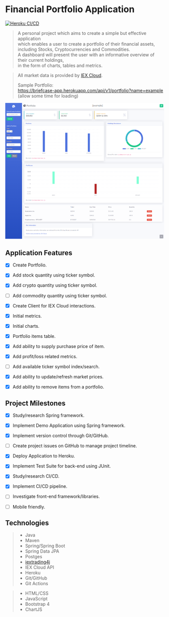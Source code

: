 
# Financial Portfolio Application

[![Heroku CI/CD](https://github.com/soca-git/briefcase/actions/workflows/maven.yml/badge.svg)](https://github.com/soca-git/briefcase/actions/workflows/maven.yml)

> A personal project which aims to create a simple but effective application  
> which enables a user to create a portfolio of their financial assets,  
> including  Stocks, Cryptocurrencies and Commodities.  
> A dashboard will present the user with an informative overview of their current holdings,  
> in the form of charts, tables and metrics.  

> All market data is provided by [IEX Cloud](https://iexcloud.io/docs/api/).
> 
> Sample Portfolio:  
> https://briefcase-app.herokuapp.com/api/v1/portfolio?name=example  
> (allow some time for loading)

![dashboard](dashboard.png)


## Application Features

- [x] Create Portfolio.
- [x] Add stock quantity using ticker symbol.
- [x] Add crypto quantity using ticker symbol.
- [ ] Add commodity quantity using ticker symbol.
- [x] Create Client for IEX Cloud interactions.
- [x] Initial metrics.
- [x] Initial charts.
- [x] Portfolio items table.
- [x] Add ability to supply purchase price of item.
- [x] Add profit/loss related metrics.
- [ ] Add available ticker symbol index/search.
- [x] Add ability to update/refresh market prices.
- [x] Add ability to remove items from a portfolio.


## Project Milestones

- [x] Study/research Spring framework.
- [x] Implement Demo Application using Spring framework.
- [x] Implement version control through Git/GitHub.
- [ ] Create project issues on GitHub to manage project timeline.
- [x] Deploy Application to Heroku.
- [x] Implement Test Suite for back-end using JUnit.
- [x] Study/research CI/CD.
- [x] Implement CI/CD pipeline.
- [ ] Investigate front-end framework/libraries.
- [ ] Mobile friendly.


## Technologies

> * Java
> * Maven
> * Spring/Spring Boot
> * Spring Data JPA
> * Postges
> * [iextrading4j](https://github.com/WojciechZankowski/iextrading4j)
> * IEX Cloud API
> * Heroku
> * Git/GitHub
> * Git Actions

> * HTML/CSS
> * JavaScript
> * Bootstrap 4
> * ChartJS

